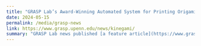 ```yaml
---
title: "GRASP Lab’s Award-Winning Automated System for Printing Origami Robots Could Democratize the Robot Design Process (GRASP News)"
date: 2024-05-15
permalink: /media/grasp-news
link: https://www.grasp.upenn.edu/news/kinegami/
summary: "GRASP Lab news published [a feature article](https://www.grasp.upenn.edu/news/kinegami/) on [the Kinegami project](https://sung.seas.upenn.edu/research/kinegami/) that I'm part of. They wrote this when [the project's first paper](https://ieeexplore.ieee.org/document/9914656) (which was from before I joined) got an honorable mention for the T-RO best paper award: the article also discusses the future of the project including my [OSME paper](https://repository.upenn.edu/handle/20.500.14332/60333) and ongoing work."
---
```

